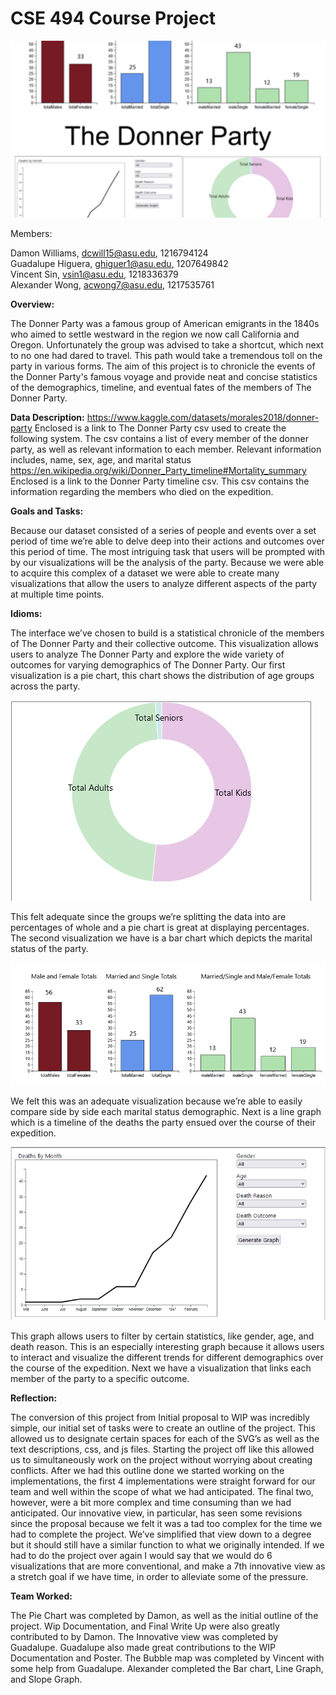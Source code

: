 
# **CSE 494 Course Project**


![](thumbnail.png)

Members:

Damon Williams, dcwill15@asu.edu, 1216794124     
Guadalupe Higuera, ghiguer1@asu.edu, 1207649842    
Vincent Sin, vsin1@asu.edu, 1218336379        
Alexander Wong, acwong7@asu.edu, 1217535761

**Overview:**

The Donner Party was a famous group of American emigrants in the 1840s who aimed to settle westward in the region we now call California and Oregon.  Unfortunately the group was advised to take a shortcut, which next to no one had dared to travel. This path would take a tremendous toll on the party in various forms. The aim of this project is to chronicle the events of the Donner Party's famous voyage and provide neat and concise statistics of the demographics, timeline, and eventual fates of the members of The Donner Party. 

**Data Description:**
https://www.kaggle.com/datasets/morales2018/donner-party
Enclosed is a link to The Donner Party csv used to create the following system. The csv contains a list of every member of the donner party, as well as relevant information to each member. Relevant information includes, name, sex, age, and marital status
https://en.wikipedia.org/wiki/Donner_Party_timeline#Mortality_summary
Enclosed is a link to the Donner Party timeline csv. This csv contains the information regarding the members who died on the expedition. 

**Goals and Tasks:**

Because our dataset consisted of a series of people and events over a set period of time we’re able to delve deep into their actions and outcomes over this period of time. The most intriguing task that users will be prompted with by our visualizations will be the analysis of the party. Because we were able to acquire this complex of a dataset we were able to create many visualizations that allow the users to analyze different aspects of the party at multiple time points.

**Idioms:**

The interface we’ve chosen to build is a statistical chronicle of the members of The Donner Party and their collective outcome. 
This visualization allows users to analyze The Donner Party and explore the wide variety of outcomes for varying demographics of The Donner Party. 
Our first  visualization is a pie chart, this chart shows the distribution of age groups across the party. 

![](img1.png)

This felt adequate since the groups we’re splitting the data into are percentages of whole and a pie chart is great at displaying percentages. 
The second visualization we have is a bar chart which depicts the marital status of the party.  

![](img2.png)

We felt this was an adequate visualization because we’re able to easily compare side by side each marital status demographic. 
Next is a line graph which is a timeline of the deaths the party ensued over the course of their expedition.  

![](img3.png)

This graph allows users to filter by certain statistics, like gender, age, and death reason. 
This is an especially interesting graph because it allows users to interact and visualize the different trends for 
different demographics over the course of the expedition. Next we have a visualization that links each member of the party to a specific outcome.

**Reflection:**

The conversion of this project from Initial proposal to WIP was incredibly simple, our initial set of tasks were to create an outline of the project. This allowed us to designate certain spaces for each of the SVG’s as well as the text descriptions, css, and js files. Starting the project off like this allowed us to simultaneously work on the project without worrying about creating conflicts. After we had this outline done we started working on the implementations, the first 4 implementations were straight forward for our team and well within the scope of what we had anticipated. The final two, however, were a bit more complex and time consuming than we had anticipated. Our innovative view, in particular, has seen some revisions since the proposal because we felt it was a tad too complex for the time we had to complete the project. We’ve simplified that view down to a degree but it should still have a similar function to what we originally intended. If we had to do the project over again I would say that we would do 6 visualizations that are more conventional, and make a 7th innovative view as a stretch goal if we have time, in order to alleviate some of the pressure. 

**Team Worked:**

The Pie Chart was completed by Damon, as well as the initial outline of the project. Wip Documentation, and Final Write Up were also greatly contributed to by Damon.
The Innovative view was completed by Guadalupe. Guadalupe also made great contributions to the WIP Documentation and Poster. 
The Bubble map was completed by Vincent with some help from Guadalupe. 
Alexander completed the Bar chart, Line Graph, and Slope Graph.
